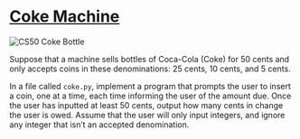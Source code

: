 # [Coke Machine](https://cs50.harvard.edu/python/2022/psets/2/coke/#coke-machine)

![CS50 Coke Bottle](https://cs50.harvard.edu/python/2022/psets/2/coke/coke.png)

Suppose that a machine sells bottles of Coca-Cola (Coke) for 50 cents and only accepts coins in these denominations: 25 cents, 10 cents, and 5 cents.

In a file called `coke.py`, implement a program that prompts the user to insert a coin, one at a time, each time informing the user of the amount due. Once the user has inputted at least 50 cents, output how many cents in change the user is owed. Assume that the user will only input integers, and ignore any integer that isn’t an accepted denomination.
